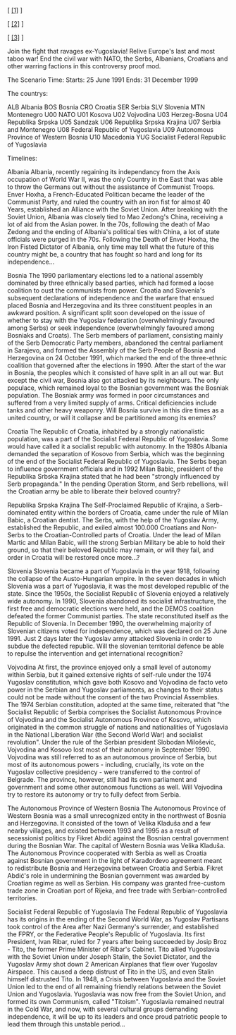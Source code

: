 \[ [\[1\]](http://img38.imageshack.us/img38/9817/logojx.png) \]

\[ [\[2\]](http://img690.imageshack.us/img690/1423/selectionbutton.jpg)
\]

\[
[\[3\]](http://images1.wikia.nocookie.net/heartsofiron/images/1/11/Za_stranicu.png)
\]

Join the fight that ravages ex-Yugoslavia! Relive Europe's last and most
taboo war! End the civil war with NATO, the Serbs, Albanians, Croatians
and other warring factions in this controversy proof mod.

The Scenario Time: Starts: 25 June 1991 Ends: 31 December 1999

The countrys:

ALB Albania BOS Bosnia CRO Croatia SER Serbia SLV Slovenia MTN
Montenegro U00 NATO U01 Kosova U02 Vojvodina U03 Herzeg-Bosna U04
Republika Srpska U05 Sandzak U06 Republika Srpska Krajina U07 Serbia and
Montenegro U08 Federal Republic of Yugoslavia U09 Autonomous Province of
Western Bosnia U10 Macedonia YUG Socialist Federal Republic of
Yugoslavia

  
Timelines:

Albania Albania, recently regaining its independancy from the Axis
occupation of World War II, was the only Country in the East that was
able to throw the Germans out without the assistance of Communist
Troops. Enver Hoxha, a French-Educated Politican became the leader of
the Communist Party, and ruled the country with an iron fist for almost
40 Years, established an Alliance with the Soviet Union. After breaking
with the Soviet Union, Albania was closely tied to Mao Zedong's China,
receiving a lot of aid from the Asian power. In the 70s, following the
death of Mao Zedong and the ending of Albania's political ties with
China, a lot of state officials were purged in the 70s. Following the
Death of Enver Hoxha, the Iron Fisted Dictator of Albania, only time may
tell what the future of this country might be, a country that has fought
so hard and long for its independence...

Bosnia The 1990 parliamentary elections led to a national assembly
dominated by three ethnically based parties, which had formed a loose
coalition to oust the communists from power. Croatia and Slovenia's
subsequent declarations of independence and the warfare that ensued
placed Bosnia and Herzegovina and its three constituent peoples in an
awkward position. A significant split soon developed on the issue of
whether to stay with the Yugoslav federation (overwhelmingly favoured
among Serbs) or seek independence (overwhelmingly favoured among
Bosniaks and Croats). The Serb members of parliament, consisting mainly
of the Serb Democratic Party members, abandoned the central parliament
in Sarajevo, and formed the Assembly of the Serb People of Bosnia and
Herzegovina on 24 October 1991, which marked the end of the three-ethnic
coalition that governed after the elections in 1990. After the start of
the war in Bosnia, the peoples which it consisted of have split in an
all out war. But except the civil war, Bosnia also got attacked by its
neighbours. The only populace, which remained loyal to the Bosnian
government was the Bosniak population. The Bosniak army was formed in
poor circumstances and suffered from a very limited supply of arms.
Critical deficiencies include tanks and other heavy weaponry. Will
Bosnia survive in this dire times as a united country, or will it
collapse and be partitioned among its enemies?

Croatia The Republic of Croatia, inhabited by a strongly nationalistic
population, was a part of the Socialist Federal Republic of Yugoslavia.
Some would have called it a socialist republic with autonomy. In the
1980s Albania demanded the separation of Kosovo from Serbia, which was
the beginning of the end of the Socialist Federal Republic of
Yugoslavia. The Serbs began to influence government officials and in
1992 Milan Babic, president of the Republika Srbska Krajina stated that
he had been "strongly influenced by Serb propaganda." In the pending
Operation Storm, and Serb rebellions, will the Croatian army be able to
liberate their beloved country?

Republika Srpska Krajina The Self-Proclaimed Republic of Krajina, a
Serb-dominated entity within the borders of Croatia, came under the rule
of Milan Babic, a Croatian dentist. The Serbs, with the help of the
Yugoslav Army, established the Republic, and exiled almost 100.000
Croatians and Non-Serbs to the Croatian-Controlled parts of Croatia.
Under the lead of Milan Martic and Milan Babic, will the strong Serbian
Military be able to hold their ground, so that their beloved Republic
may remain, or will they fail, and order in Croatia will be restored
once more...?

Slovenia Slovenia became a part of Yugoslavia in the year 1918,
following the collapse of the Austo-Hungarian empire. In the seven
decades in which Slovenia was a part of Yugoslavia, it was the most
developed republic of the state. Since the 1950s, the Socialist Republic
of Slovenia enjoyed a relatively wide autonomy. In 1990, Slovenia
abandoned its socialist infrastructure, the first free and democratic
elections were held, and the DEMOS coalition defeated the former
Communist parties. The state reconstituted itself as the Republic of
Slovenia. In December 1990, the overwhelming majority of Slovenian
citizens voted for independence, which was declared on 25 June 1991.
Just 2 days later the Yugoslav army attacked Slovenia in order to subdue
the defected republic. Will the slovenian territorial defence be able to
repulse the intervention and get international recognition?

Vojvodina At first, the province enjoyed only a small level of autonomy
within Serbia, but it gained extensive rights of self-rule under the
1974 Yugoslav constitution, which gave both Kosovo and Vojvodina de
facto veto power in the Serbian and Yugoslav parliaments, as changes to
their status could not be made without the consent of the two Provincial
Assemblies. The 1974 Serbian constitution, adopted at the same time,
reiterated that "the Socialist Republic of Serbia comprises the
Socialist Autonomous Province of Vojvodina and the Socialist Autonomous
Province of Kosovo, which originated in the common struggle of nations
and nationalities of Yugoslavia in the National Liberation War (the
Second World War) and socialist revolution". Under the rule of the
Serbian president Slobodan Miloševic, Vojvodina and Kosovo lost most of
their autonomy in September 1990. Vojvodina was still referred to as an
autonomous province of Serbia, but most of its autonomous powers -
including, crucially, its vote on the Yugoslav collective presidency -
were transferred to the control of Belgrade. The province, however,
still had its own parliament and government and some other autonomous
functions as well. Will Vojvodina try to restore its autonomy or try to
fully defect from Serbia.

The Autonomous Province of Western Bosnia The Autonomous Province of
Western Bosnia was a small unrecognized entity in the northwest of
Bosnia and Herzegovina. It consisted of the town of Velika Kladuša and a
few nearby villages, and existed between 1993 and 1995 as a result of
secessionist politics by Fikret Abdić against the Bosnian central
government during the Bosnian War. The capital of Western Bosnia was
Velika Kladuša. The Autonomous Province cooperated with Serbia as well
as Croatia against Bosnian government in the light of Karađorđevo
agreement meant to redistribute Bosnia and Herzegovina between Croatia
and Serbia. Fikret Abdić's role in undermining the Bosnian government
was awarded by Croatian regime as well as Serbian. His company was
granted free-custom trade zone in Croatian port of Rijeka, and free
trade with Serbian-controlled territories.

Socialist Federal Republic of Yugoslavia The Federal Republic of
Yugoslavia has its origins in the ending of the Second World War, as
Yugoslav Partisans took control of the Area after Nazi Germany's
surrender, and established the FPRY, or the Federative People's Republic
of Yugoslavia. Its first President, Ivan Ribar, ruled for 7 years after
being succeeded by Josip Broz - Tito, the former Prime Minister of
Ribar's Cabinet. Tito allied Yugoslavia with the Soviet Union under
Joseph Stalin, the Soviet Dictator, and the Yugoslav Army shot down 2
American Airplanes that flew over Yugoslav Airspace. This caused a deep
distrust of Tito in the US, and even Stalin himself distrusted Tito. In
1948, a Crisis between Yugoslavia and the Soviet Union led to the end of
all remaining friendly relations between the Soviet Union and
Yugoslavia. Yugoslavia was now free from the Soviet Union, and formed
its own Communism, called "Titoism". Yugoslavia remained neutral in the
Cold War, and now, with several cultural groups demanding independence,
it will be up to its leaders and once proud patriotic people to lead
them through this unstable period...
